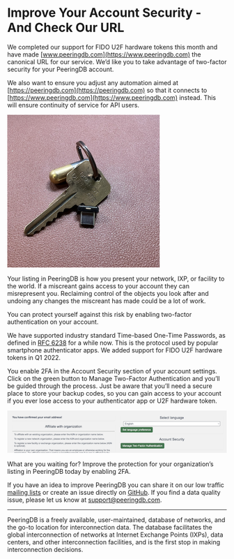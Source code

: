 # Improve Your Account Security - And Check Our URL

We completed our support for FIDO U2F hardware tokens this month and have made [www.peeringdb.com](https://www.peeringdb.com) the canonical URL for our service. We’d like you to take advantage of two-factor security for your PeeringDB account. 

We also want to ensure you adjust any automation aimed at [https://peeringdb.com](https://peeringdb.com) so that it connects to [https://www.peeringdb.com](https://www.peeringdb.com) instead. This will ensure continuity of service for API users.

![Key and security token](images/usb_c_security_token_with_door_key.png)

Your listing in PeeringDB is how you present your network, IXP, or facility to the world. If a miscreant gains access to your account they can misrepresent you. Reclaiming control of the objects you look after and undoing any changes the miscreant has made could be a lot of work. 

You can protect yourself against this risk by enabling two-factor authentication on your account.

We have supported industry standard Time-based One-Time Passwords, as defined in [RFC 6238](https://www.rfc-editor.org/rfc/rfc6238.html) for a while now. This is the protocol used by popular smartphone authenticator apps. We added support for FIDO U2F hardware tokens in Q1 2022. 

You enable 2FA in the Account Security section of your account settings. Click on the green button to Manage Two-Factor Authentication and you’ll be guided through the process. Just be aware that you’ll need a secure place to store your backup codes, so you can gain access to your account if you ever lose access to your authenticator app or U2F hardware token.

![2FA in settings](images/2fa_in_settings.png)

What are you waiting for? Improve the protection for your organization’s listing in PeeringDB today by enabling 2FA.

If you have an idea to improve PeeringDB you can share it on our low traffic [mailing lists](/#mailing-lists) or create an issue directly on [GitHub](https://github.com/peeringdb/peeringdb/issues). If you find a data quality issue, please let us know at [support@peeringdb.com](mailto:support@peeringdb.com).

--- 

PeeringDB is a freely available, user-maintained, database of networks, and the go-to location for interconnection data. The database facilitates the global interconnection of networks at Internet Exchange Points (IXPs), data centers, and other interconnection facilities, and is the first stop in making interconnection decisions.
